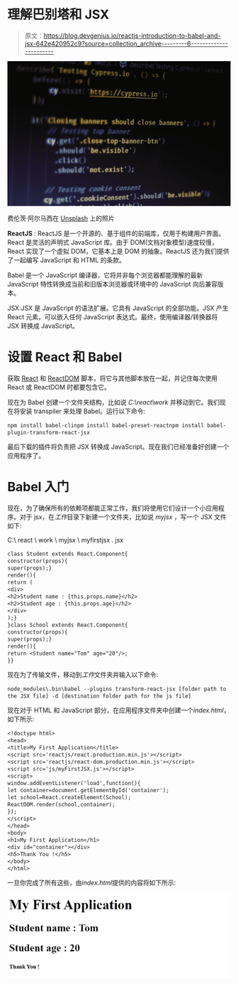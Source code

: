 # 理解巴别塔和 JSX

> 原文：<https://blog.devgenius.io/reactjs-introduction-to-babel-and-jsx-642e420952c9?source=collection_archive---------6----------------------->

![](img/7e42dd835ae1a64e9ce9457691f606f9.png)

费伦茨·阿尔马西在 [Unsplash](https://unsplash.com?utm_source=medium&utm_medium=referral) 上的照片

**ReactJS** : ReactJS 是一个开源的、基于组件的前端库，仅用于构建用户界面。React 是灵活的声明式 JavaScript 库。由于 DOM(文档对象模型)速度较慢，React 实现了一个虚拟 DOM，它基本上是 DOM 的抽象。ReactJS 还为我们提供了一起编写 JavaScript 和 HTML 的条款。

Babel 是一个 JavaScript 编译器，它将并非每个浏览器都能理解的最新 JavaScript 特性转换成当前和旧版本浏览器或环境中的 JavaScript 向后兼容版本。

JSX:JSX 是 JavaScript 的语法扩展。它具有 JavaScript 的全部功能。JSX 产生 React 元素，可以嵌入任何 JavaScript 表达式。最终，使用编译器/转换器将 JSX 转换成 JavaScript。

# 设置 React 和 Babel

获取 [React](https://unpkg.com/react@16.13.1/umd/react.production.min.js) 和 [ReactDOM](https://unpkg.com/react-dom@16.13.1/umd/react-dom.production.min.js) 脚本，将它与其他脚本放在一起，并记住每次使用 React 或 ReactDOM 时都要包含它。

现在为 Babel 创建一个文件夹结构，比如说 *C:\react\work* 并移动到它。我们现在将安装 transpiler 来处理 Babel。运行以下命令:

```
npm install babel-clinpm install babel-preset-reactnpm install babel-plugin-transform-react-jsx
```

最后下载的插件将负责把 JSX 转换成 JavaScript。现在我们已经准备好创建一个应用程序了。

# Babel 入门

现在，为了确保所有的依赖项都能正常工作，我们将使用它们设计一个小应用程序。对于 jsx，在*工作*目录下新建一个文件夹，比如说 *myjsx* ，写一个 JSX 文件如下:

C:\ react \ work \ myjsx \ myfirstjsx . jsx

```
class Student extends React.Component{
constructor(props){
super(props);}
render(){
return (
<div>
<h2>Student name : {this.props.name}</h2>
<h2>Student age : {this.props.age}</h2>
</div>
);}
}class School extends React.Component{
constructor(props){
super(props);}
render(){
return <Student name="Tom" age="20"/>;
}}
```

现在为了传输文件，移动到*工作*文件夹并输入以下命令:

```
node_modules\.bin\babel --plugins transform-react-jsx [folder path to the JSX file] -d [destination folder path for the js file]
```

现在对于 HTML 和 JavaScript 部分，在应用程序文件夹中创建一个*index.html*，如下所示:

```
<!doctype html>
<head>
<title>My First Application</title>
<script src='reactjs/react.production.min.js'></script>
<script src='reactjs/react-dom.production.min.js'></script>
<script src='js/myFirstJSX.js'></script>
<script>
window.addEventListener('load',function(){
let container=document.getElementById('container');
let school=React.createElement(School);
ReactDOM.render(school,container);
});
</script>
</head>
<body>
<h1>My First Application</h1>
<div id="container"></div>
<h5>Thank You !</h5>
</body>
</html>
```

一旦你完成了所有这些，由*index.html*提供的内容将如下所示:

![](img/053f2a892fce89d84e96538596191c41.png)
